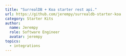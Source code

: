 ```yaml
---
title: "SurrealDB + Koa starter rest api."
url: https://github.com/jerempy/surrealdb-starter-koa
category: Starter Kits
author:
  name: Jerempy
  role: Software Engineer
  avatar: jerempy
topics:
  - integrations
---
```


